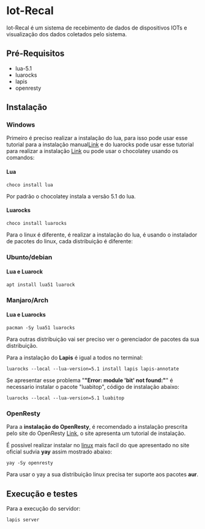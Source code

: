 # Iot-Recal

Iot-Recal é um sistema de recebimento de dados de dispositivos IOTs e visualização dos dados coletados pelo sistema.

## Pré-Requisitos

 - lua-5.1
 - luarocks
 - lapis
 - openresty

## Instalação
### Windows
Primeiro é preciso realizar a instalação do lua, para isso pode usar esse tutorial para a instalação manual<a href="https://terminalroot.com.br/2022/07/lua-windows.html">Link</a> e do luarocks pode usar esse tutorial para realizar a instalação <a href="https://github.com/luarocks/luarocks/wiki/Download">Link</a> ou pode usar o chocolatey usando os comandos:
#### Lua
```
choco install lua
```
<span>Por padrão o chocolatey instala a versão 5.1 do lua.</span>
#### Luarocks
```
choco install luarocks
```
Para o linux é diferente, é realizar a instalação do lua, é usando o instalador de pacotes do linux, cada distribuição é diferente:

### Ubunto/debian
#### Lua e Luarock
```
apt install lua51 luarock
```

### Manjaro/Arch
#### Lua e Luarocks
```
pacman -Sy lua51 luarocks
```

<p>Para outras distribuição vai ser preciso ver o gerenciador de pacotes da 
sua distribuição.</p>
<p>Para a instalação do <strong>Lapis</strong> é igual a todos no terminal:</p>

```
luarocks --local --lua-version=5.1 install lapis lapis-annotate
```
<p>Se apresentar esse problema "<strong>"Error: module 'bit' not found:"</strong>" é necessario instalar o pacote "luabitop", código de instalação abaixo:</p>

```
luarocks --local --lua-version=5.1 luabitop
```
### OpenResty
Para a **instalação do OpenResty**, é recomendado a instalação prescrita pelo site do OpenResty <a href="https://openresty.org/en/installation.html">Link</a>, o site apresenta um tutorial de instalação.
<p>É possivel realizar instalar no <u>linux</u> mais facil do que apresentado no site oficial sudvia <strong>yay</strong> assim mostrado abaixo: </p>
 
 ```
 yay -Sy openresty
 ```
<span>Para usar o yay a sua distribuição linux precisa ter suporte aos pacotes <strong>aur</strong>.</span >
## Execução e testes

Para a execução do servidor:
```
lapis server
```